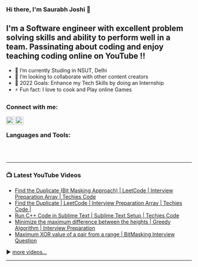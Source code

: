 ### Hi there, I'm Saurabh Joshi 👋 

## I'm a Software engineer with excellent problem solving skills and ability to perform well in a team. Passinating about coding and enjoy teaching coding online on YouTube !!

- 🌱 I’m currently Studing in NSUT, Delhi
- 👯 I’m looking to collaborate with other content creators
- 🥅 2022 Goals: Enhance my Tech Skills by doing an Internship
- ⚡ Fun fact: I love to cook and Play online Games

### Connect with me:

[<img align="left" alt="Techies_Code | YouTube" width="22px" src="https://cdn.jsdelivr.net/npm/simple-icons@v3/icons/youtube.svg" />][youtube]
[<img align="left" alt="Techies_Code | LinkedIn" width="22px" src="https://cdn.jsdelivr.net/npm/simple-icons@v3/icons/linkedin.svg" />][linkedin]

<br />

### Languages and Tools:

<br />
<br />

---

### 📺 Latest YouTube Videos

<!-- YOUTUBE:START -->
- [Find the Duplicate &lpar;Bit Masking Approach&rpar; | LeetCode | Interview Preparation Array | Techies Code](https://www.youtube.com/watch?v=N3lbxq97yXs)
- [Find the Duplicate | LeetCode | Interview Preparation Array | Techies Code |](https://www.youtube.com/watch?v=axb345-PXwk)
- [Run C++ Code in Sublime Text | Sublime Text Setup | Techies Code](https://www.youtube.com/watch?v=RxZUr3osr1w)
- [Minimize the maximum difference between the heights | Greedy Algorithm | Interview Preparation](https://www.youtube.com/watch?v=ZScoWGnvcv0)
- [Maximum XOR value of a pair from a range | BitMasking Interview Question](https://www.youtube.com/watch?v=wFuMDWF3ewc)
<!-- YOUTUBE:END -->

▶️ [more videos...](https://youtube.com/c/techiesCode)

---
[youtube]: https://youtube.com/c/techiesCode
[linkedin]: https://www.linkedin.com/in/saurabh-joshi-835098180/
